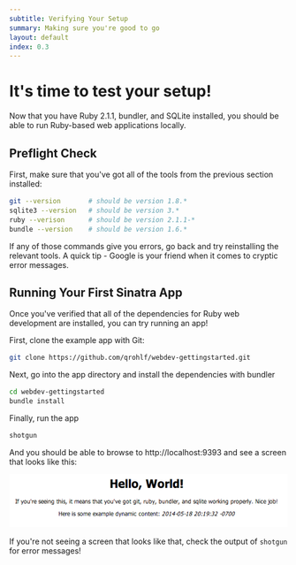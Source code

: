 ```yaml
---
subtitle: Verifying Your Setup
summary: Making sure you're good to go
layout: default
index: 0.3
---
```


# It's time to test your setup!

Now that you have Ruby 2.1.1, bundler, and SQLite installed, you should be able to run Ruby-based web applications locally.

## Preflight Check
First, make sure that you've got all of the tools from the previous section installed:

```sh
git --version       # should be version 1.8.*
sqlite3 --version   # should be version 3.*
ruby --verison      # should be version 2.1.1-*
bundle --version    # should be version 1.6.*
```

If any of those commands give you errors, go back and try reinstalling the relevant tools. A quick tip - Google is your friend when it comes to cryptic error messages.

## Running Your First Sinatra App
Once you've verified that all of the dependencies for Ruby web development are installed, you can try running an app!

First, clone the example app with Git:

```sh
git clone https://github.com/qrohlf/webdev-gettingstarted.git
```

Next, go into the app directory and install the dependencies with bundler

```sh
cd webdev-gettingstarted
bundle install
```

Finally, run the app

```sh
shotgun
```

And you should be able to browse to http://localhost:9393 and see a screen that looks like this:

![](/images/gettingstarted.png)

If you're not seeing a screen that looks like that, check the output of `shotgun` for error messages!
